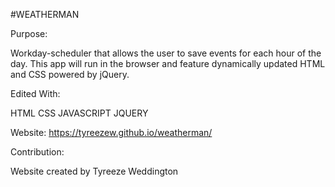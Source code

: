 #WEATHERMAN

Purpose:

Workday-scheduler that allows the user to save events for each hour of the day. This app will run in the browser and feature dynamically updated HTML and CSS powered by jQuery.

Edited With:

HTML
CSS
JAVASCRIPT
JQUERY


Website: https://tyreezew.github.io/weatherman/



Contribution:

Website created by Tyreeze Weddington

